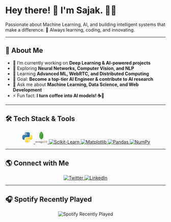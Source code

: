# Hey there! 👋 I'm Sajak. 👨‍💻  

Passionate about Machine Learning, AI, and building intelligent systems that make a difference. 🚀 Always learning, coding, and innovating.  

---

## 🚀 About Me  

- 🔭 I’m currently working on **Deep Learning & AI-powered projects**  
- 📖 Exploring **Neural Networks, Computer Vision, and NLP**  
- 🌱 Learning **Advanced ML, WebRTC, and Distributed Computing**  
- 🎯 Goal: **Become a top-tier AI Engineer & contribute to AI research**  
- 💬 Ask me about **Machine Learning, Data Science, and Web Development**  
- ⚡ Fun fact: **I turn coffee into AI models! ☕🤖**  

---

## 🛠️ Tech Stack & Tools  
<p align="center">  
  <a href="https://www.python.org/" target="_blank" rel="noreferrer">  
    <img src="https://raw.githubusercontent.com/devicons/devicon/master/icons/python/python-original.svg" alt="Python" width="40" height="40"/>  
  </a>  
  <a href="https://www.mongodb.com/" target="_blank" rel="noreferrer">  
    <img src="https://raw.githubusercontent.com/devicons/devicon/master/icons/mongodb/mongodb-original-wordmark.svg" alt="MongoDB" width="40" height="40"/>  
  </a>  
  <a href="https://scikit-learn.org/" target="_blank" rel="noreferrer">  
    <img src="https://upload.wikimedia.org/wikipedia/commons/0/05/Scikit_learn_logo_small.svg" alt="Scikit-Learn" width="40" height="40"/>  
  </a>  
  <a href="https://matplotlib.org/" target="_blank" rel="noreferrer">  
    <img src="https://upload.wikimedia.org/wikipedia/commons/8/84/Matplotlib_icon.svg" alt="Matplotlib" width="40" height="40"/>  
  </a>  
  <a href="https://pandas.pydata.org/" target="_blank" rel="noreferrer">  
    <img src="https://upload.wikimedia.org/wikipedia/commons/e/ed/Pandas_logo.svg" alt="Pandas" width="40" height="40"/>  
  </a>  
  <a href="https://numpy.org/" target="_blank" rel="noreferrer">  
    <img src="https://upload.wikimedia.org/wikipedia/commons/3/31/NumPy_logo_2020.svg" alt="NumPy" width="40" height="40"/>  
  </a>  
</p>  

---

## 🌎 Connect with Me  
<p align="center">  
  <a href="https://x.com/imBrogrammer" target="_blank">  
    <img src="https://img.shields.io/badge/Twitter-%231DA1F2.svg?&style=for-the-badge&logo=Twitter&logoColor=white" alt="Twitter"/>  
  </a>  
  <a href="https://www.linkedin.com/in/sajak-basnet-7b2792353" target="_blank">  
    <img src="https://img.shields.io/badge/LinkedIn-%230A66C2.svg?&style=for-the-badge&logo=LinkedIn&logoColor=white" alt="LinkedIn"/>  
  </a>   
</p>  

---

## 🎧 Spotify Recently Played  
<p align="center">  
  <img src="https://spotify-recently-played-readme.vercel.app/api?user=31s4fg3lf4sjyvskdx6s65fffg5u&unique=1" alt="Spotify Recently Played" />  
</p>  


